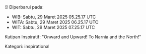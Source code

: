 ⏰ Diperbarui pada:
- WIB: Sabtu, 29 Maret 2025 05.25.17 UTC
- WITA: Sabtu, 29 Maret 2025 06.25.17 UTC
- WIT: Sabtu, 29 Maret 2025 07.25.17 UTC

Kutipan Inspiratif:
"Onward and Upward!  To Narnia and the North!"


Kategori: inspirational

